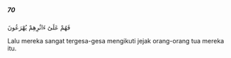 ##### 70

<span class="ayah">فَهُمْ عَلَىٰٓ ءَاثَٰرِهِمْ يُهْرَعُونَ</span>

<span class="ayah_translation">Lalu mereka sangat tergesa-gesa mengikuti jejak orang-orang tua mereka itu.</span>
